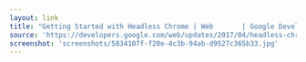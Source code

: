 ```yaml
---
layout: link
title: "Getting Started with Headless Chrome | Web       | Google Developers"
source: 'https://developers.google.com/web/updates/2017/04/headless-chrome'
screenshot: 'screenshots/5834107f-f20e-4c3b-94ab-d9527c365b33.jpg'
---
```


